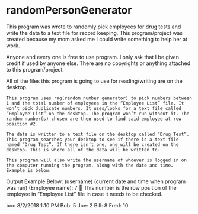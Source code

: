 # randomPersonGenerator
This program was wrote to randomly pick employees for drug tests and write the data to a text file for record keeping. This program/project was created because my mom asked me I could write something to help her at work.

Anyone and every one is free to use program. I only ask that I be given credit if used by anyone else. There are no copyrights or anything attached to this program/project.

All of the files this program is going to use for reading/writing are on the desktop.

	This program uses rng(random number generator) to pick numbers between 1 and the total number of employees in the “Employee List” file. It won’t pick duplicate numbers. It uses/looks for a text file called “Employee List” on the desktop. The program won’t run without it. The random number(s) chosen are then used to find said employee at row position #2.

	The data is written to a text file on the desktop called “Drug Test”. This program searches your desktop to see if there is a text file named “Drug Test”. If there isn’t one, one will be created on the desktop. This is where all of the data will be written to.

	This program will also write the username of whoever is logged in on the computer running the program, along with the date and time. Example is below.

Output Example Below:
(username)   (current date and time when program was ran)
(Employee name): 	7     This number is the row position of the employee in “Employee List” file in case it needs to be checked.
 
boo   8/2/2018 1:10 PM
Bob: 	5
Joe: 	2
Bill: 	8
Fred:	10
